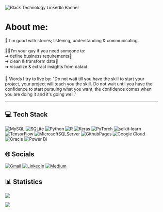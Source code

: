 ![Black Technology LinkedIn Banner](https://github.com/chiragnemani/chiragnemani/assets/148119942/699187b3-1d07-4322-9279-45deb86db7c4)

# About me:
📖 I'm good with stories; listening, understanding & communicating.<br><br>
👨‍💻I'm your guy if you need someone to:<br>
➔ define business requirements🎯<br>
➔ clean & transform data🧹<br>
➔ visualize & extract insights from data📊<br><br>
📜 Words I try to live by: "Do not wait till you have the skill to start your project, your project will teach you the skill. Do not wait until you have the confidence to start pursuing what you want, the confidence comes when you are doing it and it's going well."

---
## 💻 Tech Stack
![MySQL](https://img.shields.io/badge/mysql-4479A1.svg?style=plastic&logo=mysql&logoColor=white) ![SQLite](https://img.shields.io/badge/sqlite-%2307405e.svg?style=plastic&logo=sqlite&logoColor=white) ![Python](https://img.shields.io/badge/python-3670A0?style=plastic&logo=python&logoColor=ffdd54) ![R](https://img.shields.io/badge/r-%23276DC3.svg?style=plastic&logo=r&logoColor=white) ![Keras](https://img.shields.io/badge/Keras-%23D00000.svg?style=plastic&logo=Keras&logoColor=white) ![PyTorch](https://img.shields.io/badge/PyTorch-%23EE4C2C.svg?style=plastic&logo=PyTorch&logoColor=white) ![scikit-learn](https://img.shields.io/badge/scikit--learn-%23F7931E.svg?style=plastic&logo=scikit-learn&logoColor=white) ![TensorFlow](https://img.shields.io/badge/TensorFlow-%23FF6F00.svg?style=plastic&logo=TensorFlow&logoColor=white) ![MicrosoftSQLServer](https://img.shields.io/badge/Microsoft%20SQL%20Server-CC2927?style=plastic&logo=microsoft%20sql%20server&logoColor=white) ![GithubPages](https://img.shields.io/badge/github%20pages-121013?style=plastic&logo=github&logoColor=white) ![Google Cloud](https://img.shields.io/badge/GoogleCloud-%234285F4.svg?style=plastic&logo=google-cloud&logoColor=white) ![Oracle](https://img.shields.io/badge/Oracle-F80000?style=plastic&logo=oracle&logoColor=white) ![Power Bi](https://img.shields.io/badge/power_bi-F2C811?style=flat&logo=powerbi&logoColor=black)

## 🌐 Socials
[![Gmail](https://img.shields.io/badge/Gmail-%23D14836.svg?logo=gmail&logoColor=white)](mailto:chiragnemani1298@gmail.com)
[![LinkedIn](https://img.shields.io/badge/LinkedIn-%230077B5.svg?logo=linkedin&logoColor=white)](https://www.linkedin.com/in/chiragnemani/)
[![Medium](https://img.shields.io/badge/Medium-%2312100E.svg?logo=medium&logoColor=white)](https://medium.com/@chiragnemani)

## 📊 Statistics
[![](https://visitcount.itsvg.in/api?id=chiragnemani&icon=5&color=0)](https://visitcount.itsvg.in)

![](https://github-readme-streak-stats.herokuapp.com/?user=chiragnemani&theme=dark&hide_border=false)<br/>
